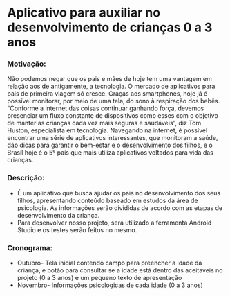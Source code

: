 # Aplicativo para auxiliar no desenvolvimento de crianças 0 a 3 anos

### Motivação:

Não podemos negar que os pais e mães de hoje tem uma vantagem em relação aos de antigamente, a tecnologia. O mercado de aplicativos para pais de primeira viagem só cresce. Graças aos smartphones, hoje já é possível monitorar, por meio de uma tela, do sono à respiração dos bebês. “Conforme a internet das coisas continuar ganhando força, devemos presenciar um fluxo constante de dispositivos como esses com o objetivo de manter as crianças cada vez mais seguras e saudáveis”, diz Tom Huston, especialista em tecnologia. Navegando na internet, é possível encontrar uma série de aplicativos interessantes, que monitoram a saúde, dão dicas para garantir o bem-estar e o desenvolvimento dos filhos, e o Brasil hoje é o 5° país que mais utiliza aplicativos voltados para vida das crianças.



### Descrição:
 * É um aplicativo que busca ajudar os pais no desenvolvimento dos seus filhos, apresentando conteúdo baseado em estudos da área de psicologia. As informações serão divididas de acordo com as etapas de desenvolvimento da criança.
 * Para desenvolver nosso projeto, será utilizado a ferramenta Android Studio e os testes serão feitos no mesmo.


### Cronograma:
* Outubro- Tela inicial contendo campo para preencher a idade da criança, e botão para consultar se a idade está dentro das aceitaveis no projeto (0 a 3 anos) e um pequeno texto de apresentação
* Novembro- Informações psicologicas de cada idade (0 a 3 anos) 


